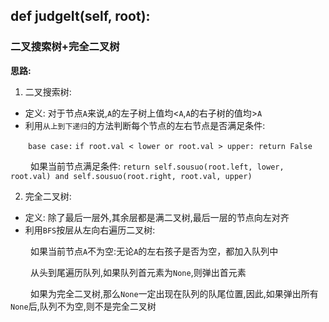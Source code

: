 ## def judgeIt(self, root):
### 二叉搜索树+完全二叉树

**思路:**
1. 二叉搜索树:
* 定义: 对于节点`A`来说,`A`的左子树上值均<`A`,`A`的右子树的值均>`A`
* 利用`从上到下递归`的方法判断每个节点的左右节点是否满足条件:

&emsp;&emsp;`base case:` `if root.val < lower or root.val > upper: return False`

&emsp; &emsp;如果当前节点满足条件: `return self.sousuo(root.left, lower, root.val) and self.sousuo(root.right, root.val, upper)`

2. 完全二叉树:
* 定义: 除了最后一层外,其余层都是满二叉树,最后一层的节点向左对齐
* 利用`BFS`按层从左向右遍历二叉树:

&emsp; &emsp;如果当前节点`A`不为空:无论`A`的左右孩子是否为空，都加入队列中

&emsp; &emsp;从头到尾遍历队列,如果队列首元素为`None`,则弹出首元素

&emsp; &emsp;如果为完全二叉树,那么`None`一定出现在队列的队尾位置,因此,如果弹出所有`None`后,队列不为空,则不是完全二叉树